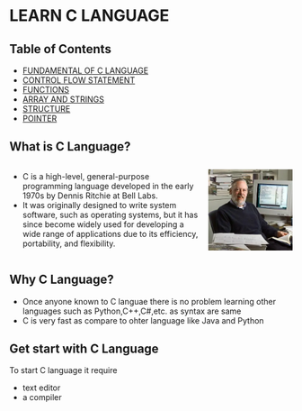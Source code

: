 # LEARN C LANGUAGE 

## Table of Contents
- [FUNDAMENTAL OF C LANGUAGE](FUNDAMENTAL_OF_C_LANGUAGE/readme.md)
- [CONTROL FLOW STATEMENT](CONTROL_FLOW_STATEMENT/readme.md)
- [FUNCTIONS](FUNCTIONS/readme.md)
- [ARRAY AND STRINGS](ARRAY_AND_STRINGS/readme.md)
- [STRUCTURE](STRUCTURE/readme.md)
- [POINTER](POINTER/readme.md)

## What is C Language?
  <div style="display: flex; align-items: center;">
<p><ul><li>C is a high-level, general-purpose programming language developed in the early 1970s by Dennis Ritchie at Bell Labs.</li>
<li>It was originally designed to write system software, such as operating systems, but it has since become widely used for developing a wide range of applications due to its efficiency, portability, and flexibility.</li></ul></p>
<img src="dennis_ritchie.webp" alt="Image Description" width="150" style="margin-left: 15px;">
</div>



## Why C Language?
- Once anyone known to C languae there is no problem learning other languages such as Python,C++,C#,etc. as syntax are same
- C is very fast as compare to ohter language like Java and Python   

## Get start with C Language
To start C language it require 
- text editor
- a compiler 





